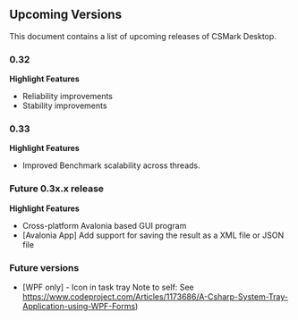 ## Upcoming Versions
This document contains a list of upcoming releases of CSMark Desktop.

### 0.32
 **Highlight Features**
 * Reliability improvements
 * Stability improvements

### 0.33
 **Highlight Features**
 * Improved Benchmark scalability across threads.

### Future 0.3x.x release
 **Highlight Features**
 * Cross-platform Avalonia based GUI program
 * [Avalonia App] Add support for saving the result as a XML file or JSON file


### Future versions
* [WPF only] - Icon in task tray
Note to self: See https://www.codeproject.com/Articles/1173686/A-Csharp-System-Tray-Application-using-WPF-Forms)
